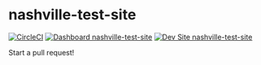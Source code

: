 # nashville-test-site

[![CircleCI](https://circleci.com/gh/greg-1-anderson/nashville-test-site.svg?style=shield)](https://circleci.com/gh/greg-1-anderson/nashville-test-site)
[![Dashboard nashville-test-site](https://img.shields.io/badge/dashboard-nashville_test_site-yellow.svg)](https://dashboard.pantheon.io/sites/cf56596a-2d6f-4ae5-b507-4e220c7e2f5b#dev/code)
[![Dev Site nashville-test-site](https://img.shields.io/badge/site-nashville_test_site-blue.svg)](http://dev-nashville-test-site.pantheonsite.io/)

Start a pull request!
